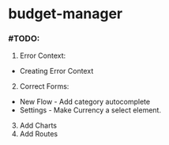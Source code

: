 # budget-manager

### #TODO:

1. Error Context:

- Creating Error Context

2. Correct Forms:

- New Flow - Add category autocomplete
- Settings - Make Currency a select element.

3. Add Charts
4. Add Routes
